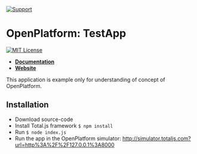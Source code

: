 [![Support](https://www.totaljs.com/img/button-support.png?v=2)](https://www.totaljs.com/support/)

# OpenPlatform: TestApp

[![MIT License][license-image]][license-url]

- [__Documentation__](https://wiki.totaljs.com/openplatform/01-welcome/)
- [__Website__](https://www.totaljs.com/openplatform/)

This application is example only for understanding of concept of OpenPlatform.

## Installation

- Download source-code
- Install Total.js framework `$ npm install`
- Run `$ node index.js`
- Run the app in the OpenPlatform simulator: <http://simulator.totaljs.com?url=http%3A%2F%2F127.0.0.1%3A8000>

[license-image]: https://img.shields.io/badge/license-MIT-blue.svg?style=flat
[license-url]: license.txt
